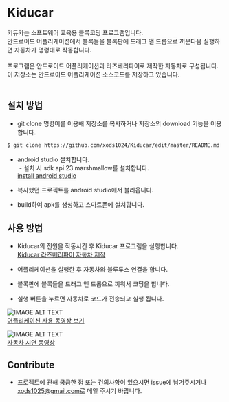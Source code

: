 # Kiducar

키듀카는 소프트웨어 교육용 블록코딩 프로그램입니다. <br>
안드로이드 어플리케이션에서 블록들을 블록판에 드래그 앤 드롭으로 끼운다음 실행하면 자동차가 명령대로 작동합니다. <br>
<br>
프로그램은 안드로이드 어플리케이션과 라즈베리파이로 제작한 자동차로 구성됩니다. <br>
이 저장소는 안드로이드 어플리케이션 소스코드를 저장하고 있습니다. <br>
<br>
## 설치 방법

* git clone 명령어를 이용해 저장소를 복사하거나 저장소의 download 기능을 이용합니다. <br>
```bash
$ git clone https://github.com/xods1024/Kiducar/edit/master/README.md
```
* android studio 설치합니다. <br>
  - 설치 시 sdk api 23 marshmallow를 설치합니다. <br>
[install android studio](https://developer.android.com/studio/index.html?hl=ko)

* 복사했던 프로젝트를 android studio에서 불러옵니다. <br>
* build하여 apk를 생성하고 스마트폰에 설치합니다. <br>

## 사용 방법

* Kiducar의 전원을 작동시킨 후 Kiducar 프로그램을 실행합니다. <br>
[Kiducar 라즈베리파이 자동차 제작](https://github.com/xods1024/kiducarRaspberry)

* 어플리케이션을 실행한 후 자동차와 블루투스 연결을 합니다. <br>
* 블록판에 블록들을 드래그 앤 드롭으로 끼워서 코딩을 합니다. <br>
* 실행 버튼을 누르면 자동차로 코드가 전송되고 실행 됩니다. <br>

![IMAGE ALT TEXT](http://img.youtube.com/vi/bGhjeFlXbWE/0.jpg) <br>
[어플리케이션 사용 동영상 보기](https://youtu.be/bGhjeFlXbWE) <br>

![IMAGE ALT TEXT](http://img.youtube.com/vi/RXiHn9HktLw/0.jpg) <br>
[자동차 시연 동영상 ](https://youtu.be/RXiHn9HktLw) <br>

## Contribute

* 프로젝트에 관해 궁금한 점 또는 건의사항이 있으시면 issue에 남겨주시거나 xods1025@gmail.com로 메일 주시기 바랍니다.
